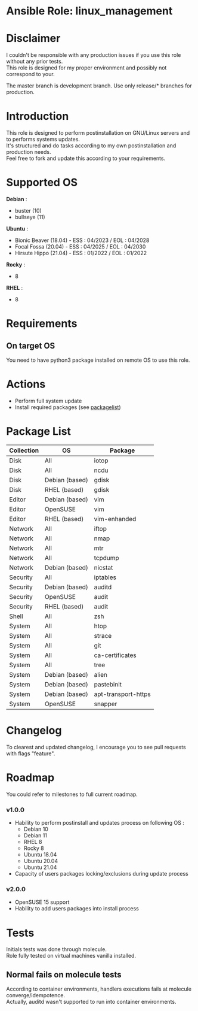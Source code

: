 # Ansible Role: linux_management

# Disclaimer

I couldn't be responsible with any production issues if you use this role without any prior tests.  
This role is designed for my proper environment and possibly not correspond to your.

The master branch is development branch. Use only release/* branches for production.

# Introduction

This role is designed to perform postinstallation on GNU/Linux servers and to performs systems updates.  
It's structured and do tasks according to my own postinstallation and production needs.  
Feel free to fork and update this according to your requirements.

# Supported OS

**Debian** :
- buster (10)
- bullseye (11)

**Ubuntu** :
- Bionic Beaver (18.04) - ESS : 04/2023 / EOL : 04/2028
- Focal Fossa (20.04) - ESS : 04/2025 / EOL : 04/2030
- Hirsute Hippo (21.04) - ESS : 01/2022 / EOL : 01/2022

**Rocky** :
- 8

**RHEL** :
- 8

# Requirements

## On target OS

You need to have python3 package installed on remote OS to use this role.

# Actions

- Perform full system update
- Install required packages (see [packagelist](#package-list))

# Package List

| Collection | OS             | Package             |
| ---------- | -------------  |---------------------|
| Disk       | All            | iotop               |
| Disk       | All            | ncdu                |
| Disk       | Debian (based) | gdisk               |
| Disk       | RHEL (based)   | gdisk               |
| Editor     | Debian (based) | vim                 |
| Editor     | OpenSUSE       | vim                 |
| Editor     | RHEL (based)   | vim-enhanded        |
| Network    | All            | iftop               |
| Network    | All            | nmap                |
| Network    | All            | mtr                 |
| Network    | All            | tcpdump             |
| Network    | Debian (based) | nicstat             |
| Security   | All            | iptables            |
| Security   | Debian (based) | auditd              |
| Security   | OpenSUSE       | audit               |
| Security   | RHEL (based)   | audit               |
| Shell      | All            | zsh                 |
| System     | All            | htop                |
| System     | All            | strace              | 
| System     | All            | git                 |
| System     | All            | ca-certificates     |
| System     | All            | tree                |
| System     | Debian (based) | alien               |
| System     | Debian (based) | pastebinit          | 
| System     | Debian (based) | apt-transport-https |
| System     | OpenSUSE       | snapper             |

# Changelog

To clearest and updated changelog, I encourage you to see pull requests with flags "feature".

# Roadmap

You could refer to milestones to full current roadmap.

### v1.0.0

- Hability to perform postinstall and updates process on following OS :
  - Debian 10
  - Debian 11
  - RHEL 8
  - Rocky 8
  - Ubuntu 18.04
  - Ubuntu 20.04
  - Ubuntu 21.04
- Capacity of users packages locking/exclusions during update process

### v2.0.0

- OpenSUSE 15 support
- Hability to add users packages into install process

# Tests

Initials tests was done through molecule.  
Role fully tested on virtual machines vanilla installed.

## Normal fails on molecule tests

According to container environments, handlers executions fails at molecule converge/idempotence.  
Actually, auditd wasn't supported to run into container environments.
